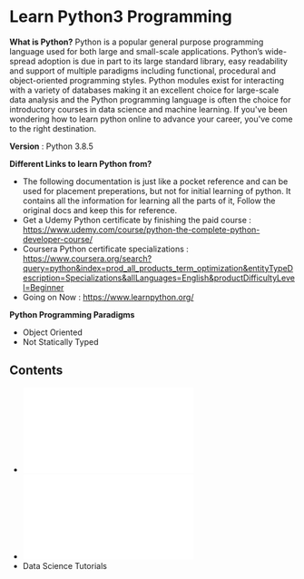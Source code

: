 # Learn Python3 Programming

__What is Python?__ Python is a popular general purpose programming language used for both large and small-scale applications. Python’s wide-spread adoption is due in part to its large standard library, easy readability and support of multiple paradigms including functional, procedural and object-oriented programming styles. Python modules exist for interacting with a variety of databases making it an excellent choice for large-scale data analysis and the Python programming language is often the choice for introductory courses in data science and machine learning. If you've been wondering how to learn python online to advance your career, you've come to the right destination.

__Version__ : Python 3.8.5

__Different Links to learn Python from?__
* The following documentation is just like a pocket reference and can be used for placement preperations, but not for initial learning of python. It contains all the information for learning all the parts of it, Follow the original docs and keep this for reference.
* Get a Udemy Python certificate by finishing the paid course : https://www.udemy.com/course/python-the-complete-python-developer-course/
* Coursera Python certificate specializations : https://www.coursera.org/search?query=python&index=prod_all_products_term_optimization&entityTypeDescription=Specializations&allLanguages=English&productDifficultyLevel=Beginner
* Going on Now : https://www.learnpython.org/

__Python Programming Paradigms__
- Object Oriented
- Not Statically Typed

## Contents
* ![Basics Tutorial](basics.md)
* ![Advanced Tutorial](advanced.md)
* Data Science Tutorials
